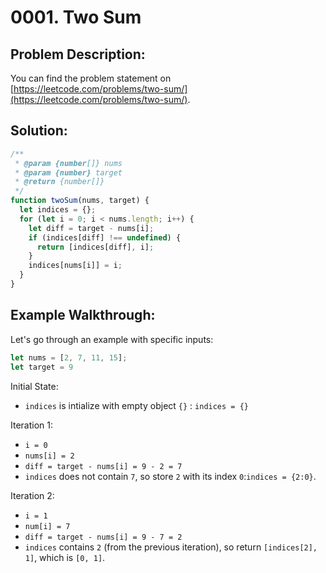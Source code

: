# 0001. Two Sum

## Problem Description:

You can find the problem statement on [https://leetcode.com/problems/two-sum/](https://leetcode.com/problems/two-sum/).

## Solution:

```js
/**
 * @param {number[]} nums
 * @param {number} target
 * @return {number[]}
 */
function twoSum(nums, target) {
  let indices = {};
  for (let i = 0; i < nums.length; i++) {
    let diff = target - nums[i];
    if (indices[diff] !== undefined) {
      return [indices[diff], i];
    }
    indices[nums[i]] = i;
  }
}
```


## Example Walkthrough:

Let's go through an example with specific inputs:

```js
let nums = [2, 7, 11, 15];
let target = 9
```

Initial State:
- `indices` is intialize with empty object `{}` : `indices = {}`

Iteration 1: 
- `i = 0`
- `nums[i] = 2`
- `diff = target - nums[i] = 9 - 2 = 7`
- `indices` does not contain `7`, so store `2` with its index `0`:`indices = {2:0}`.  

Iteration 2:
- `i = 1`
- `num[i] = 7`
- `diff = target - nums[i] = 9 - 7 = 2`
- `indices` contains `2` (from the previous iteration), so return `[indices[2], 1]`, which is `[0, 1]`.